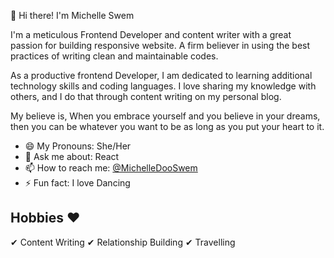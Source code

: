 👋 Hi there! I'm Michelle Swem

I'm a meticulous Frontend Developer and content writer with a great passion for building responsive website.
A firm believer in using the best practices of writing clean and maintainable codes.

As a productive frontend Developer, I am dedicated to learning additional technology skills and coding languages.
I love sharing my knowledge with others, and I do that through content writing on my personal blog.

My believe is, When you embrace yourself and you believe in your dreams, then you can be whatever you want to be as long as you put your heart to it.

- 😄 My Pronouns: She/Her
- 💬 Ask me about: React
- 📫 How to reach me: [@MichelleDooSwem](https://mobile.twitter.com/MichelleDooSwem)
- ⚡ Fun fact: I love Dancing

## Hobbies :heart:

✔ Content Writing
✔ Relationship Building
✔ Travelling

<!--
**michelleswem/michelleswem** is a ✨ _special_ ✨ repository because its `README.md` (this file) appears on your GitHub profile.

Here are some ideas to get you started:

- 🔭 I’m currently working on ...
- 🌱 I’m currently learning ...
- 👯 I’m looking to collaborate on ...
- 🤔 I’m looking for help with ...
- 💬 Ask me about ...
- 📫 How to reach me: ...
- 😄 Pronouns: ...
- ⚡ Fun fact: ...
-->
